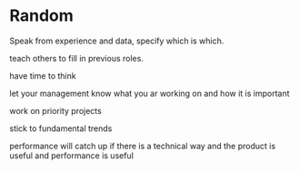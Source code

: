 # Random

Speak from experience and data, specify which is which.

teach others to fill in previous roles.

have time to think

let your management know what you ar working on and how it is important

work on priority projects

stick to fundamental trends

performance will catch up if there is a technical way and the product is useful and performance is useful